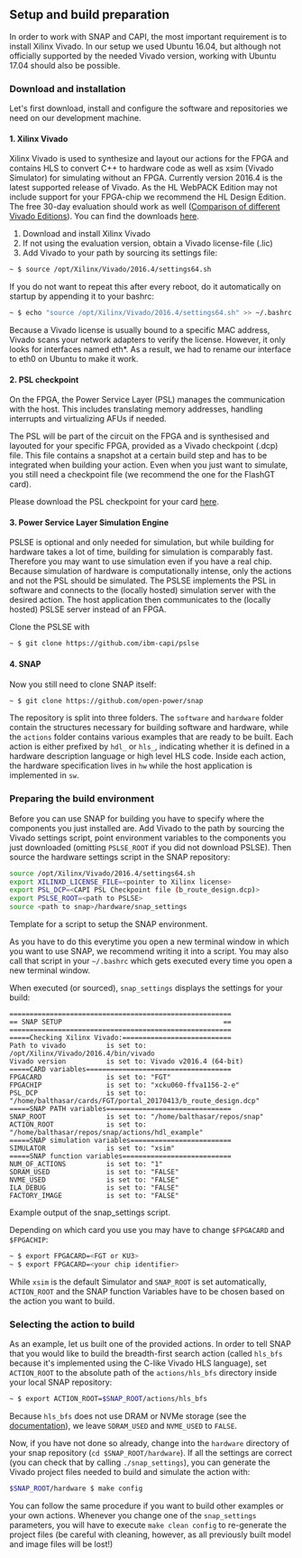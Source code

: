 

## Setup and build preparation

In order to work with SNAP and CAPI, the most important requirement is to install Xilinx Vivado. In our setup we used Ubuntu 16.04, but although not officially supported by the needed Vivado version, working with Ubuntu 17.04 should also be possible.

### Download and installation

Let's first download, install and configure the software and repositories we need on our development machine.

#### 1. Xilinx Vivado 

Xilinx Vivado is used to synthesize and layout our actions for the FPGA and contains HLS to convert C++ to hardware code as well as xsim (Vivado Simulator) for simulating without an FPGA. Currently version 2016.4 is the latest supported release of Vivado. As the HL WebPACK Edition may not include support for your FPGA-chip we recommend the HL Design Edition. The free 30-day evaluation should work as well ([Comparison of different Vivado Editions](https://www.xilinx.com/products/design-tools/vivado.html#buy)). You can find the downloads [here](https://www.xilinx.com/support/download/index.html/content/xilinx/en/downloadNav/vivado-design-tools/2016-4.html).

1. Download and install Xilinx Vivado
2. If not using the evaluation version, obtain a Vivado license-file (.lic)
3. Add Vivado to your path by sourcing its settings file:
```bash
~ $ source /opt/Xilinx/Vivado/2016.4/settings64.sh
```
If you do not want to repeat this after every reboot, do it automatically on startup by appending it to your bashrc:
```bash
~ $ echo "source /opt/Xilinx/Vivado/2016.4/settings64.sh" >> ~/.bashrc
```

<div class="brainbox"><span>
Because a Vivado license is usually bound to a specific MAC address, Vivado scans your network adapters to verify the license. However, it only looks for interfaces named eth*. As a result, we had to rename our interface to eth0 on Ubuntu to make it work.
</span></div>

#### 2. PSL checkpoint

On the FPGA, the Power Service Layer (PSL) manages the communication with the host. This includes translating memory addresses, handling interrupts and virtualizing AFUs if needed. 

<div class="brainbox"><span>
The PSL will be part of the circuit on the FPGA and is synthesised and layouted for your specific FPGA, provided as a Vivado checkpoint (.dcp) file. This file contains a snapshot at a certain build step and has to be integrated when building your action. Even when you just want to simulate, you still need a checkpoint file (we recommend the one for the FlashGT card).
</span></div>

Please download the PSL checkpoint for your card [here](https://www-355.ibm.com/systems/power/openpower/tgcmDocumentRepository.xhtml?aliasId=CAPI). 

#### 3. Power Service Layer Simulation Engine

PSLSE is optional and only needed for simulation, but while building for hardware takes a lot of time, building for simulation is comparably fast. Therefore you may want to use simulation even if you have a real chip.
Because simulation of hardware is computationally intense, only the actions and not the PSL should be simulated. The PSLSE implements the PSL in software and connects to the (locally hosted) simulation server with the desired action. The host application then communicates to the (locally hosted) PSLSE server instead of an FPGA. 

Clone the PSLSE with
```bash
~ $ git clone https://github.com/ibm-capi/pslse
```

#### 4. SNAP

Now you still need to clone SNAP itself:

```bash
~ $ git clone https://github.com/open-power/snap
```

The repository is split into three folders. The `software` and `hardware` folder contain the structures necessary for building software and hardware, while the `actions` folder contains various examples that are ready to be built. Each action is either prefixed by `hdl_` or `hls_`, indicating whether it is defined in a hardware description language or high level HLS code. Inside each action, the hardware specification lives in `hw` while the host application is implemented in `sw`.

### Preparing the build environment

Before you can use SNAP for building you have to specify where the components you just installed are. Add Vivado to the path by sourcing the Vivado settings script, point environment variables to the components you just downloaded (omitting `PSLSE_ROOT` if you did not download PSLSE). Then source the hardware settings script in the SNAP repository:

```bash
source /opt/Xilinx/Vivado/2016.4/settings64.sh
export XILINXD_LICENSE_FILE=<pointer to Xilinx license>
export PSL_DCP=<CAPI PSL Checkpoint file (b_route_design.dcp)>
export PSLSE_ROOT=<path to PSLSE>
source <path to snap>/hardware/snap_settings
```
<p class="figure-caption">Template for a script to setup the SNAP environment.
</p>

As you have to do this everytime you open a new terminal window in which you want to use SNAP, we recommend writing it into a script. You may also call that script in your `~/.bashrc` which gets executed every time you open a new terminal window. 

When executed (or sourced), `snap_settings` displays the settings for your build:

```
=======================================================
== SNAP SETUP                                        ==
=======================================================
=====Checking Xilinx Vivado:===========================
Path to vivado          is set to: /opt/Xilinx/Vivado/2016.4/bin/vivado
Vivado version          is set to: Vivado v2016.4 (64-bit)
=====CARD variables====================================
FPGACARD                is set to: "FGT"
FPGACHIP                is set to: "xcku060-ffva1156-2-e"
PSL_DCP                 is set to: "/home/balthasar/cards/FGT/portal_20170413/b_route_design.dcp"
=====SNAP PATH variables===============================
SNAP_ROOT               is set to: "/home/balthasar/repos/snap"
ACTION_ROOT             is set to: "/home/balthasar/repos/snap/actions/hdl_example"
=====SNAP simulation variables=========================
SIMULATOR               is set to: "xsim"
=====SNAP function variables===========================
NUM_OF_ACTIONS          is set to: "1"
SDRAM_USED              is set to: "FALSE"
NVME_USED               is set to: "FALSE"
ILA_DEBUG               is set to: "FALSE"
FACTORY_IMAGE           is set to: "FALSE"
```
<p class="figure-caption">Example output of the snap_settings script.
</p>

Depending on which card you use you may have to change `$FPGACARD` and `$FPGACHIP`:

```bash
~ $ export FPGACARD=<FGT or KU3>
~ $ export FPGACARD=<your chip identifier>
```

While `xsim` is the default Simulator and  `SNAP_ROOT` is set automatically, `ACTION_ROOT` and the SNAP function Variables have to be chosen based on the action you want to build.


### Selecting the action to build

As an example, let us built one of the provided actions. In order to tell SNAP that you would like to build the breadth-first search action (called `hls_bfs` because it's implemented using the C-like Vivado HLS language), set `ACTION_ROOT` to the absolute path of the `actions/hls_bfs` directory inside your local SNAP repository:

```bash
~ $ export ACTION_ROOT=$SNAP_ROOT/actions/hls_bfs
```

Because `hls_bfs` does not use DRAM or NVMe storage (see the [documentation](https://github.com/open-power/snap/tree/master/actions/hls_bfs/doc)), we leave `SDRAM_USED` and `NVME_USED` to `FALSE`.

Now, if you have not done so already, change into the `hardware` directory of your snap repository (`cd $SNAP_ROOT/hardware`). If all the settings are correct (you can check that by calling `./snap_settings`), you can generate the Vivado project files needed to build and simulate the action with:

```bash
$SNAP_ROOT/hardware $ make config
```

You can follow the same procedure if you want to build other examples or your own actions.
Whenever you change one of the `snap_settings` parameters, you will have to execute `make clean config` to re-generate the project files (be careful with cleaning, however, as all previously built model and image files will be lost!)
